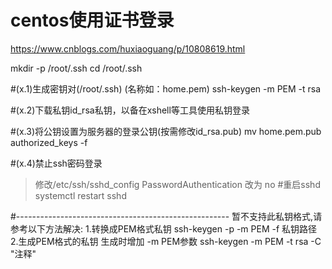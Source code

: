 # centos使用证书登录
https://www.cnblogs.com/huxiaoguang/p/10808619.html

mkdir -p /root/.ssh
cd /root/.ssh

#(x.1)生成密钥对(/root/.ssh)  (名称如：home.pem)
ssh-keygen -m PEM -t rsa

#(x.2)下载私钥id_rsa私钥，以备在xshell等工具使用私钥登录


#(x.3)将公钥设置为服务器的登录公钥(按需修改id_rsa.pub)
mv home.pem.pub authorized_keys -f





#(x.4)禁止ssh密码登录
>修改/etc/ssh/sshd_config PasswordAuthentication 改为 no
#重启sshd
systemctl restart sshd


#-----------------------------------------------------
暂不支持此私钥格式,请参考以下方法解决:
1.转换成PEM格式私钥
ssh-keygen -p -m PEM -f 私钥路径
2.生成PEM格式的私钥
生成时增加 -m PEM参数
ssh-keygen -m PEM -t rsa -C "注释"